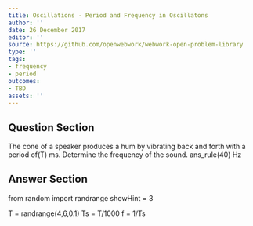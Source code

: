 ```yaml
---
title: Oscillations - Period and Frequency in Oscillatons
author: ''
date: 26 December 2017
editor: ''
source: https://github.com/openwebwork/webwork-open-problem-library
type: ''
tags:
- frequency
- period
outcomes:
- TBD
assets: ''
---
```


## Question Section 

The cone of a speaker produces a hum by vibrating back and forth with a period of(T) ms. Determine the frequency of the sound.
ans_rule(40) Hz


## Answer Section

from random import randrange
showHint = 3

T = randrange(4,6,0.1)
Ts = T/1000
f = 1/Ts